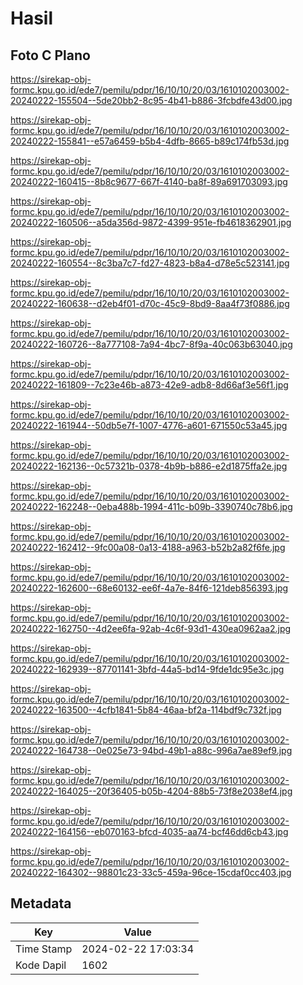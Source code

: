 # Hasil

## Foto C Plano

https://sirekap-obj-formc.kpu.go.id/ede7/pemilu/pdpr/16/10/10/20/03/1610102003002-20240222-155504--5de20bb2-8c95-4b41-b886-3fcbdfe43d00.jpg

https://sirekap-obj-formc.kpu.go.id/ede7/pemilu/pdpr/16/10/10/20/03/1610102003002-20240222-155841--e57a6459-b5b4-4dfb-8665-b89c174fb53d.jpg

https://sirekap-obj-formc.kpu.go.id/ede7/pemilu/pdpr/16/10/10/20/03/1610102003002-20240222-160415--8b8c9677-667f-4140-ba8f-89a691703093.jpg

https://sirekap-obj-formc.kpu.go.id/ede7/pemilu/pdpr/16/10/10/20/03/1610102003002-20240222-160506--a5da356d-9872-4399-951e-fb4618362901.jpg

https://sirekap-obj-formc.kpu.go.id/ede7/pemilu/pdpr/16/10/10/20/03/1610102003002-20240222-160554--8c3ba7c7-fd27-4823-b8a4-d78e5c523141.jpg

https://sirekap-obj-formc.kpu.go.id/ede7/pemilu/pdpr/16/10/10/20/03/1610102003002-20240222-160638--d2eb4f01-d70c-45c9-8bd9-8aa4f73f0886.jpg

https://sirekap-obj-formc.kpu.go.id/ede7/pemilu/pdpr/16/10/10/20/03/1610102003002-20240222-160726--8a777108-7a94-4bc7-8f9a-40c063b63040.jpg

https://sirekap-obj-formc.kpu.go.id/ede7/pemilu/pdpr/16/10/10/20/03/1610102003002-20240222-161809--7c23e46b-a873-42e9-adb8-8d66af3e56f1.jpg

https://sirekap-obj-formc.kpu.go.id/ede7/pemilu/pdpr/16/10/10/20/03/1610102003002-20240222-161944--50db5e7f-1007-4776-a601-671550c53a45.jpg

https://sirekap-obj-formc.kpu.go.id/ede7/pemilu/pdpr/16/10/10/20/03/1610102003002-20240222-162136--0c57321b-0378-4b9b-b886-e2d1875ffa2e.jpg

https://sirekap-obj-formc.kpu.go.id/ede7/pemilu/pdpr/16/10/10/20/03/1610102003002-20240222-162248--0eba488b-1994-411c-b09b-3390740c78b6.jpg

https://sirekap-obj-formc.kpu.go.id/ede7/pemilu/pdpr/16/10/10/20/03/1610102003002-20240222-162412--9fc00a08-0a13-4188-a963-b52b2a82f6fe.jpg

https://sirekap-obj-formc.kpu.go.id/ede7/pemilu/pdpr/16/10/10/20/03/1610102003002-20240222-162600--68e60132-ee6f-4a7e-84f6-121deb856393.jpg

https://sirekap-obj-formc.kpu.go.id/ede7/pemilu/pdpr/16/10/10/20/03/1610102003002-20240222-162750--4d2ee6fa-92ab-4c6f-93d1-430ea0962aa2.jpg

https://sirekap-obj-formc.kpu.go.id/ede7/pemilu/pdpr/16/10/10/20/03/1610102003002-20240222-162939--87701141-3bfd-44a5-bd14-9fde1dc95e3c.jpg

https://sirekap-obj-formc.kpu.go.id/ede7/pemilu/pdpr/16/10/10/20/03/1610102003002-20240222-163500--4cfb1841-5b84-46aa-bf2a-114bdf9c732f.jpg

https://sirekap-obj-formc.kpu.go.id/ede7/pemilu/pdpr/16/10/10/20/03/1610102003002-20240222-164738--0e025e73-94bd-49b1-a88c-996a7ae89ef9.jpg

https://sirekap-obj-formc.kpu.go.id/ede7/pemilu/pdpr/16/10/10/20/03/1610102003002-20240222-164025--20f36405-b05b-4204-88b5-73f8e2038ef4.jpg

https://sirekap-obj-formc.kpu.go.id/ede7/pemilu/pdpr/16/10/10/20/03/1610102003002-20240222-164156--eb070163-bfcd-4035-aa74-bcf46dd6cb43.jpg

https://sirekap-obj-formc.kpu.go.id/ede7/pemilu/pdpr/16/10/10/20/03/1610102003002-20240222-164302--98801c23-33c5-459a-96ce-15cdaf0cc403.jpg


## Metadata

| Key        | Value               |
| ---------- | ------------------- |
| Time Stamp | 2024-02-22 17:03:34 |
| Kode Dapil | 1602                |



